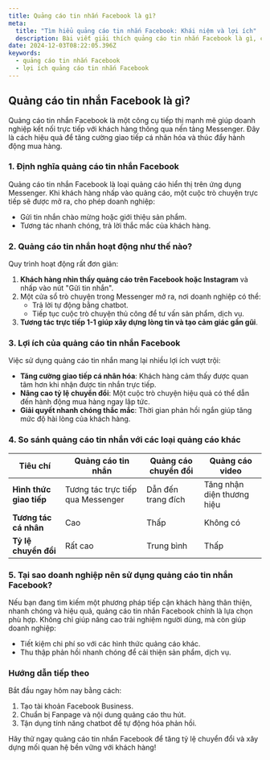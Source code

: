 ```yaml
---
title: Quảng cáo tin nhắn Facebook là gì?
meta:
  title: "Tìm hiểu quảng cáo tin nhắn Facebook: Khái niệm và lợi ích"
  description: Bài viết giải thích quảng cáo tin nhắn Facebook là gì, cách hoạt động và những lợi ích nổi bật cho doanh nghiệp.
date: 2024-12-03T08:22:05.396Z
keywords:
  - quảng cáo tin nhắn Facebook
  - lợi ích quảng cáo tin nhắn Facebook
---
```


## Quảng cáo tin nhắn Facebook là gì?

Quảng cáo tin nhắn Facebook là một công cụ tiếp thị mạnh mẽ giúp doanh nghiệp kết nối trực tiếp với khách hàng thông qua nền tảng Messenger. Đây là cách hiệu quả để tăng cường giao tiếp cá nhân hóa và thúc đẩy hành động mua hàng.

### 1. Định nghĩa quảng cáo tin nhắn Facebook

Quảng cáo tin nhắn Facebook là loại quảng cáo hiển thị trên ứng dụng Messenger. Khi khách hàng nhấp vào quảng cáo, một cuộc trò chuyện trực tiếp sẽ được mở ra, cho phép doanh nghiệp:
- Gửi tin nhắn chào mừng hoặc giới thiệu sản phẩm.
- Tương tác nhanh chóng, trả lời thắc mắc của khách hàng.

### 2. Quảng cáo tin nhắn hoạt động như thế nào?

Quy trình hoạt động rất đơn giản:
1. **Khách hàng nhìn thấy quảng cáo trên Facebook hoặc Instagram** và nhấp vào nút "Gửi tin nhắn".
2. Một cửa sổ trò chuyện trong Messenger mở ra, nơi doanh nghiệp có thể:
   - Trả lời tự động bằng chatbot.
   - Tiếp tục cuộc trò chuyện thủ công để tư vấn sản phẩm, dịch vụ.
3. **Tương tác trực tiếp 1-1 giúp xây dựng lòng tin và tạo cảm giác gần gũi**.

### 3. Lợi ích của quảng cáo tin nhắn Facebook

Việc sử dụng quảng cáo tin nhắn mang lại nhiều lợi ích vượt trội:
- **Tăng cường giao tiếp cá nhân hóa**: Khách hàng cảm thấy được quan tâm hơn khi nhận được tin nhắn trực tiếp.
- **Nâng cao tỷ lệ chuyển đổi**: Một cuộc trò chuyện hiệu quả có thể dẫn đến hành động mua hàng ngay lập tức.
- **Giải quyết nhanh chóng thắc mắc**: Thời gian phản hồi ngắn giúp tăng mức độ hài lòng của khách hàng.

### 4. So sánh quảng cáo tin nhắn với các loại quảng cáo khác

| **Tiêu chí**            | **Quảng cáo tin nhắn**           | **Quảng cáo chuyển đổi** | **Quảng cáo video**      |
|--------------------------|----------------------------------|--------------------------|--------------------------|
| **Hình thức giao tiếp** | Tương tác trực tiếp qua Messenger | Dẫn đến trang đích       | Tăng nhận diện thương hiệu |
| **Tương tác cá nhân**   | Cao                              | Thấp                     | Không có                 |
| **Tỷ lệ chuyển đổi**    | Rất cao                          | Trung bình               | Thấp                     |

### 5. Tại sao doanh nghiệp nên sử dụng quảng cáo tin nhắn Facebook?

Nếu bạn đang tìm kiếm một phương pháp tiếp cận khách hàng thân thiện, nhanh chóng và hiệu quả, quảng cáo tin nhắn Facebook chính là lựa chọn phù hợp. Không chỉ giúp nâng cao trải nghiệm người dùng, mà còn giúp doanh nghiệp:
- Tiết kiệm chi phí so với các hình thức quảng cáo khác.
- Thu thập phản hồi nhanh chóng để cải thiện sản phẩm, dịch vụ.

### Hướng dẫn tiếp theo

Bắt đầu ngay hôm nay bằng cách:
1. Tạo tài khoản Facebook Business.
2. Chuẩn bị Fanpage và nội dung quảng cáo thu hút.
3. Tận dụng tính năng chatbot để tự động hóa phản hồi.

Hãy thử ngay quảng cáo tin nhắn Facebook để tăng tỷ lệ chuyển đổi và xây dựng mối quan hệ bền vững với khách hàng!

